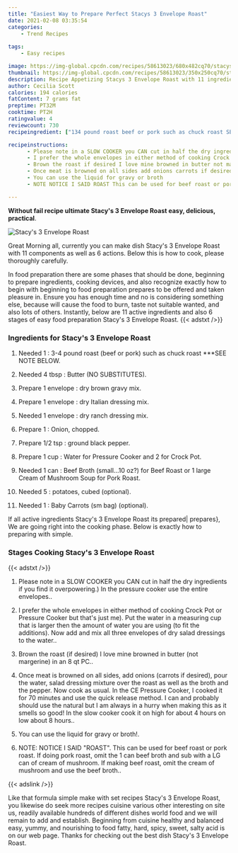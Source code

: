 ```yaml
---
title: "Easiest Way to Prepare Perfect Stacys 3 Envelope Roast"
date: 2021-02-08 03:35:54
categories:
    - Trend Recipes
    
tags:
    - Easy recipes

image: https://img-global.cpcdn.com/recipes/58613023/680x482cq70/stacys-3-envelope-roast-recipe-main-photo.jpg
thumbnail: https://img-global.cpcdn.com/recipes/58613023/350x250cq70/stacys-3-envelope-roast-recipe-main-photo.jpg
description: Recipe Appetizing Stacys 3 Envelope Roast with 11 ingredients and 6 stages of easy cooking.
author: Cecilia Scott
calories: 194 calories
fatContent: 7 grams fat
preptime: PT32M
cooktime: PT2H
ratingvalue: 4
reviewcount: 730
recipeingredient: ["134 pound roast beef or pork such as chuck roast SEE NOTE BELOW", "4 tbspButter NO SUBSTITUTES", "1 envelopedry brown gravy mix", "1 envelopedry Italian dressing mix", "1 envelopedry ranch dressing mix", "1Onion chopped", "1/2 tspground black pepper", "1 cupWater for Pressure Cooker and 2 for Crock Pot", "1 canBeef Broth small10 oz for Beef Roast or 1 large Cream of Mushroom Soup for Pork Roast", "5potatoes cubed optional", "1Baby Carrots sm bag optional"]

recipeinstructions: 
      - Please note in a SLOW COOKER you CAN cut in half the dry ingredients if you find it overpowering In the pressure cooker use the entire envelopes 
      - I prefer the whole envelopes in either method of cooking Crock Pot or Pressure Cooker but thats just me Put the water in a measuring cup that is larger then the amount of water you are using to fit the additions Now add and mix all three envelopes of dry salad dressings to the water 
      - Brown the roast if desired I love mine browned in butter not margerine in an 8 qt PC 
      - Once meat is browned on all sides add onions carrots if desired pour the water salad dressing mixture over the roast as well as the broth and the pepper Now cook as usual In the CE Pressure Cooker I cooked it for 70 minutes and use the quick release method I can and probably should use the natural but I am always in a hurry when making this as it smells so good In the slow cooker cook it on high for about 4 hours on low about 8 hours 
      - You can use the liquid for gravy or broth 
      - NOTE NOTICE I SAID ROAST This can be used for beef roast or pork roast If doing pork roast omit the 1 can beef broth and sub with a LG can of cream of mushroom If making beef roast omit the cream of mushroom and use the beef broth

---
```




**Without fail recipe ultimate Stacy&#39;s 3 Envelope Roast easy, delicious, practical**. 


![Stacy&#39;s 3 Envelope Roast](https://img-global.cpcdn.com/recipes/58613023/680x482cq70/stacys-3-envelope-roast-recipe-main-photo.jpg "Stacy&#39;s 3 Envelope Roast")




Great Morning all, currently you can make dish Stacy&#39;s 3 Envelope Roast with 11 components as well as 6 actions. Below this is how to cook, please thoroughly carefully.

In food preparation there are some phases that should be done, beginning to prepare ingredients, cooking devices, and also recognize exactly how to begin with beginning to food preparation prepares to be offered and taken pleasure in. Ensure you has enough time and no is considering something else, because will cause the food to burn, taste not suitable wanted, and also lots of others. Instantly, below are 11 active ingredients and also 6 stages of easy food preparation Stacy&#39;s 3 Envelope Roast.
{{< adstxt />}}

### Ingredients for Stacy&#39;s 3 Envelope Roast


1. Needed 1 : 3-4 pound roast (beef or pork) such as chuck roast ***SEE NOTE BELOW.

1. Needed 4 tbsp : Butter (NO SUBSTITUTES).

1. Prepare 1 envelope : dry brown gravy mix.

1. Prepare 1 envelope : dry Italian dressing mix.

1. Needed 1 envelope : dry ranch dressing mix.

1. Prepare 1 : Onion, chopped.

1. Prepare 1/2 tsp : ground black pepper.

1. Prepare 1 cup : Water for Pressure Cooker and 2 for Crock Pot.

1. Needed 1 can : Beef Broth (small...10 oz?) for Beef Roast or 1 large Cream of Mushroom Soup for Pork Roast.

1. Needed 5 : potatoes, cubed (optional).

1. Needed 1 : Baby Carrots (sm bag) (optional).



If all active ingredients Stacy&#39;s 3 Envelope Roast its prepared| prepares}, We are going right into the cooking phase. Below is exactly how to preparing with simple.

### Stages Cooking Stacy&#39;s 3 Envelope Roast

{{< adstxt />}}


1. Please note in a SLOW COOKER you CAN cut in half the dry ingredients if you find it overpowering.) In the pressure cooker use the entire envelopes..



1. I prefer the whole envelopes in either method of cooking Crock Pot or Pressure Cooker but that&#39;s just me). Put the water in a measuring cup that is larger then the amount of water you are using (to fit the additions). Now add and mix all three envelopes of dry salad dressings to the water..



1. Brown the roast (if desired) I love mine browned in butter (not margerine) in an 8 qt PC..



1. Once meat is browned on all sides, add onions (carrots if desired), pour the water, salad dressing mixture over the roast as well as the broth and the pepper. Now cook as usual. In the CE Pressure Cooker, I cooked it for 70 minutes and use the quick release method. I can and probably should use the natural but I am always in a hurry when making this as it smells so good! In the slow cooker cook it on high for about 4 hours on low about 8 hours..



1. You can use the liquid for gravy or broth!.



1. NOTE: NOTICE I SAID &#34;ROAST&#34;. This can be used for beef roast or pork roast. If doing pork roast, omit the 1 can beef broth and sub with a LG can of cream of mushroom. If making beef roast, omit the cream of mushroom and use the beef broth..





{{< adslink />}}

Like that formula simple make with set recipes Stacy&#39;s 3 Envelope Roast, you likewise do seek more recipes cuisine various other interesting on site us, readily available hundreds of different dishes world food and we will remain to add and establish. Beginning from cuisine healthy and balanced easy, yummy, and nourishing to food fatty, hard, spicy, sweet, salty acid is on our web page. Thanks for checking out the best dish Stacy&#39;s 3 Envelope Roast.
